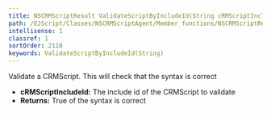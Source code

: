 ```yaml
---
title: NSCRMScriptResult ValidateScriptByIncludeId(String cRMScriptIncludeId)
path: /EJScript/Classes/NSCRMScriptAgent/Member functions/NSCRMScriptResult ValidateScriptByIncludeId(String p_0)
intellisense: 1
classref: 1
sortOrder: 2118
keywords: ValidateScriptByIncludeId(String)
---
```



Validate a CRMScript. This will check that the syntax is correct



* **cRMScriptIncludeId:** The include id of the CRMScript to validate
* **Returns:** True of the syntax is correct


